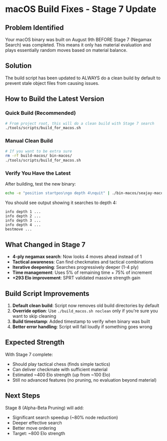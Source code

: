 # macOS Build Fixes - Stage 7 Update

## Problem Identified
Your macOS binary was built on August 9th BEFORE Stage 7 (Negamax Search) was completed. This means it only has material evaluation and plays essentially random moves based on material balance.

## Solution
The build script has been updated to ALWAYS do a clean build by default to prevent stale object files from causing issues.

## How to Build the Latest Version

### Quick Build (Recommended)
```bash
# From project root, this will do a clean build with Stage 7 search
./tools/scripts/build_for_macos.sh
```

### Manual Clean Build  
```bash
# If you want to be extra sure
rm -rf build-macos/ bin-macos/
./tools/scripts/build_for_macos.sh
```

### Verify You Have the Latest
After building, test the new binary:
```bash
echo -e "position startpos\ngo depth 4\nquit" | ./bin-macos/seajay-macos
```

You should see output showing it searches to depth 4:
```
info depth 1 ...
info depth 2 ...
info depth 3 ...
info depth 4 ...
bestmove ...
```

## What Changed in Stage 7
- **4-ply negamax search**: Now looks 4 moves ahead instead of 1
- **Tactical awareness**: Can find checkmates and tactical combinations
- **Iterative deepening**: Searches progressively deeper (1-4 ply)
- **Time management**: Uses 5% of remaining time + 75% of increment
- **+293 Elo improvement**: SPRT validated massive strength gain

## Build Script Improvements
1. **Default clean build**: Script now removes old build directories by default
2. **Override option**: Use `./build_macos.sh noclean` only if you're sure you want to skip cleaning
3. **Build timestamp**: Added timestamp to verify when binary was built
4. **Better error handling**: Script will fail loudly if something goes wrong

## Expected Strength
With Stage 7 complete:
- Should play tactical chess (finds simple tactics)
- Can deliver checkmate with sufficient material
- Estimated ~400 Elo strength (up from ~100 Elo)
- Still no advanced features (no pruning, no evaluation beyond material)

## Next Steps
Stage 8 (Alpha-Beta Pruning) will add:
- Significant search speedup (~80% node reduction)
- Deeper effective search
- Better move ordering
- Target: ~800 Elo strength
